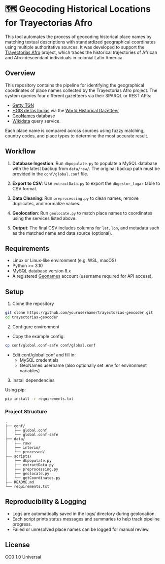 # 🗺️ Geocoding Historical Locations for Trayectorias Afro

This tool automates the process of geocoding historical place names by matching textual descriptions with standardized geographical coordinates using multiple authoritative sources. It was developed to support the [Trayectorias Afro](https://trayectoriasafro.org/About) project, which traces the historical trajectories of African and Afro-descendant individuals in colonial Latin America.

## Overview

This repository contains the pipeline for identifying the geographical coordinates of place names collected by the Trayectorias Afro project. The system queries four different gazetteers via their SPARQL or REST APIs:

- [Getty TGN](https://www.getty.edu/research/tools/vocabularies/tgn/index.html)
- [HGIS de las Indias](https://hgisdelasindias.org/) via the [World Historical Gazetteer](https://whgazetteer.org/)
- [GeoNames](https://www.geonames.org/export/web-services.html) database
- [Wikidata](https://www.wikidata.org/wiki/Wikidata:Main_Page) query service.

Each place name is compared across sources using fuzzy matching, country codes, and place types to determine the most accurate result.

## Workflow

1. **Database Ingestion**: Run `dbpopulate.py` to populate a MySQL database with the latest backup from `data/raw/`. The original backup path must be provided in the `conf/global.conf` file.

2. **Export to CSV**: Use `extractData.py` to export the `dbgestor_lugar` table to CSV format.

3. **Data Cleaning**: Run `preprocessing.py` to clean names, remove duplicates, and normalize values.

4. **Geolocation**: Run `geolocate.py` to match place names to coordinates using the services listed above.

5. **Output**: The final CSV includes columns for `lat`, `lon`, and metadata such as the matched name and data source (optional).

## Requirements
- Linux or Linux-like environment (e.g. WSL, macOS)
- Python >= 3.10
- MySQL database version 8.x
- A registered [Geonames](https://www.geonames.org/export/web-services.html)  account (username required for API access).

## Setup
1. Clone the repository

```bash
git clone https://github.com/yourusername/trayectorias-geocoder.git
cd trayectorias-geocoder
```

2. Configure environment

- Copy the example config:

```bash
cp conf/global.conf-safe conf/global.conf
```

- Edit conf/global.conf and fill in:
    - MySQL credentials
    - GeoNames username (also optionally set .env for environment variables)

3. Install dependencies

Using pip:

```bash
pip install -r requirements.txt
```

### Project Structure

```vbnet
.
├── conf/
│   ├── global.conf
│   └── global.conf-safe
├── data/
│   ├── raw/
│   ├── interim/
│   └── processed/
├── scripts/
│   ├── dbpopulate.py
│   ├── extractData.py
│   ├── preprocessing.py
│   ├── geolocate.py
│   └── getCoordinates.py
├── README.md
└── requirements.txt
```

## Reproducibility & Logging

- Logs are automatically saved in the logs/ directory during geolocation.
- Each script prints status messages and summaries to help track pipeline progress.
- Failed or unresolved place names can be logged for manual review.

## License
CC0 1.0 Universal
